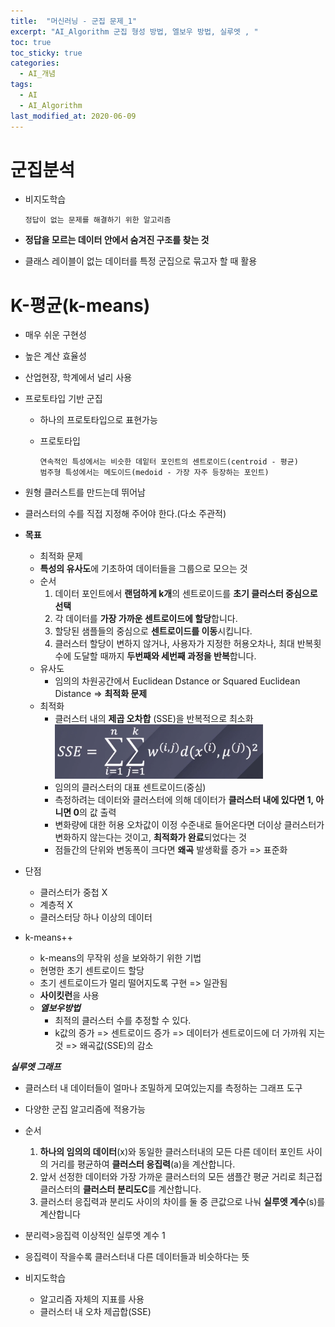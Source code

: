 ```yaml
---
title:  "머신러닝 - 군집 문제_1"
excerpt: "AI_Algorithm 군집 형성 방법, 엘보우 방법, 실루엣 , "
toc: true
toc_sticky: true
categories:
  - AI_개념
tags:
  - AI
  - AI_Algorithm
last_modified_at: 2020-06-09
---
```


# 군집분석
  * 비지도학습
      
        정답이 없는 문제를 해결하기 위한 알고리즘
        
  * **정답을 모르는 데이터 안에서 숨겨진 구조를 찾는 것**
  * 클래스 레이블이 없는 데이터를 특정 군집으로 묶고자 할 때 활용
    
# K-평균(k-means)
  * 매우 쉬운 구현성
  * 높은 계산 효율성
  * 산업현장, 학계에서 널리 사용
  * 프로토타입 기반 군집
    * 하나의 프로토타입으로 표현가능
    * 프로토타입
    
          연속적인 특성에서는 비슷한 데잍터 포인트의 센트로이드(centroid - 평균)
          범주형 특성에서는 메도이드(medoid - 가장 자주 등장하는 포인트)
  * 원형 클러스트를 만드는데 뛰어남
  * 클러스터의 수를 직접 지정해 주어야 한다.(다소 주관적)
  
  * **목표**
    * 최적화 문제
    * **특성의 유사도**에 기초하여 데이터들을 그룹으로 모으는 것
    * 순서
      1. 데이터 포인트에서 **랜덤하게 k개**의 센트로이드를 **초기 클러스터 중심으로 선택**
      2. 각 데이터를 **가장 가까운 센트로이드에 할당**합니다.
      3. 할당된 샘플들의 중심으로 **센트로이드를 이동**시킵니다.
      4. 클러스터 할당이 변하지 않거나, 사용자가 지정한 허용오차나, 최대 반복횟수에 도달할 때까지
        **두번째와 세번째 과정을 반복**합니다.
    * 유사도
      * 임의의 차원공간에서 Euclidean Dstance or Squared Euclidean Distance => **최적화 문제**
    * 최적화
      * 클러스터 내의 **제곱 오차합** (SSE)을 반복적으로 최소화
      ![SSE](/assets/images/ai/SSE.PNG)  
      * 임의의 클러스터의 대표 센트로이드(중심)
      * 측정하려는 데이터와 클러스터에 의해 데이터가 
        **클러스터 내에 있다면 1, 아니면 0**의 값 출력
      * 변화량에 대한 허용 오차값이 이정 수준내로 들어온다면 더이상 클러스터가 변화하지
        않는다는 것이고, **최적화가 완료**되었다는 것
      * 점들간의 단위와 변동폭이 크다면 **왜곡** 발생확률 증가 => 표준화
  * 단점
    * 클러스터가 중첩 X
    * 계층적 X
    * 클러스터당 하나 이상의 데이터

* k-means++
  * k-means의 무작위 성을 보와하기 위한 기법
  * 현명한 초기 센트로이드 할당
  * 초기 센트로이드가 멀리 떨어지도록 구현 => 일관됨
  * **사이킷런**을 사용
  * _**엘보우방법**_
    * 최적의 클러스터 수를 추정할 수 있다.
    * k값의 증가 => 센트로이드 증가 => 데이터가 센트로이드에 더 가까워 지는 것 => 왜곡값(SSE)의 감소

_**실루엣 그래프**_
  * 클러스터 내 데이터들이 얼마나 조밀하게 모여있는지를 측정하는 그래프 도구
  * 다양한 군집 알고리즘에 적용가능
  * 순서 
    1. **하나의 임의의 데이터**(x)와 동일한 클러스터내의 모든 다른 데이터 포인트 사이의 거리를 평균하여
      **클러스터 응집력**(a)을 계산합니다.
    2. 앞서 선정한 데이터와 가장 가까운 클러스터의 모든 샘플간 평균 거리로 최근접 클러스터의 
      **클러스터 분리도C**를 계산합니다.
    3. 클러스터 응집력과 분리도 사이의 차이를 둘 중 큰값으로 나눠 **실루엣 계수**(s)를 계산합니다
  * 분리력>응집력 이상적인 실루엣 계수 1
  * 응집력이 작을수록 클러스터내 다른 데이터들과 비슷하다는 뜻
  

* 비지도학습
  * 알고리즘 자체의 지표를 사용
  * 클러스터 내 오차 제곱합(SSE)
